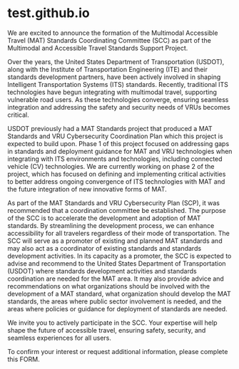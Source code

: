 # test.github.io
We are excited to announce the formation of the Multimodal Accessible Travel (MAT) Standards Coordinating Committee (SCC) as part of the Multimodal and Accessible Travel Standards Support Project. 

Over the years, the United States Department of Transportation (USDOT), along with the Institute of Transportation Engineering (ITE) and their standards development partners, have been actively involved in shaping Intelligent Transportation Systems (ITS) standards. Recently, traditional ITS technologies have begun integrating with multimodal travel, supporting vulnerable road users. As these technologies converge, ensuring seamless integration and addressing the safety and security needs of VRUs becomes critical. 

USDOT previously had a MAT Standards project that produced a MAT Standards and VRU Cybersecurity Coordination Plan which this project is expected to build upon. Phase 1 of this project focused on addressing gaps in standards and deployment guidance for MAT and VRU technologies when integrating with ITS environments and technologies, including connected vehicle (CV) technologies. We are currently working on phase 2 of the project, which has focused on defining and implementing critical activities to better address ongoing convergence of ITS technologies with MAT and the future integration of new innovative forms of MAT. 

As part of the MAT Standards and VRU Cybersecurity Plan (SCP), it was recommended that a coordination committee be established. The purpose of the SCC is to accelerate the development and adoption of MAT standards. By streamlining the development process, we can enhance accessibility for all travelers regardless of their mode of transportation. The SCC will serve as a promoter of existing and planned MAT standards and may also act as a coordinator of existing standards and standards development activities. In its capacity as a promoter, the SCC is expected to advise and recommend to the United States Department of Transportation (USDOT) where standards development activities and standards coordination are needed for the MAT area. It may also provide advice and recommendations on what organizations should be involved with the development of a MAT standard, what organization should develop the MAT standards, the areas where public sector involvement is needed, and the areas where policies or guidance for deployment of standards are needed.

We invite you to actively participate in the SCC. Your expertise will help shape the future of accessible travel, ensuring safety, security, and seamless experiences for all users. 

To confirm your interest or request additional information, please complete this FORM. 
